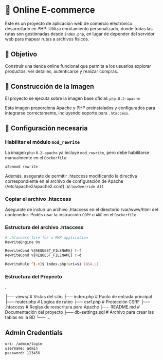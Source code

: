 # 🛒 Online E-commerce

Este es un proyecto de aplicación web de comercio electrónico desarrollado en PHP. Utiliza enrutamiento personalizado, donde todas las rutas son gestionadas desde `index.php`, en lugar de depender del servidor web para mapear rutas a archivos físicos.

## 🚀 Objetivo

Construir una tienda online funcional que permita a los usuarios explorar productos, ver detalles, autenticarse y realizar compras.


## 🐳 Construcción de la Imagen

El proyecto se ejecuta sobre la imagen base oficial: `php:8.2-apache`

Esta imagen proporciona Apache y PHP preinstalados y configurados para integrarse correctamente, incluyendo soporte para `.htaccess`.

## 🔧 Configuración necesaria

### Habilitar el módulo `mod_rewrite`

La imagen `php:8.2-apache` ya incluye `mod_rewrite`, pero debe habilitarse manualmente en el `Dockerfile`:

```bash
a2enmod rewrite
```

Además, asegurate de permitir .htaccess modificando la directiva correspondiente en el archivo de configuración de Apache (/etc/apache2/apache2.conf): `AllowOverride All`

### Copiar el archivo .htaccess

Asegurate de incluir un archivo .htaccess en el directorio /var/www/html del contenedor. Podés usar la instrucción `COPY` o `ADD` en el `Dockerfile`

### Estructura del archivo .htaccess

```sh
# .htaccess file for a PHP application
RewriteEngine On

RewriteCond %{REQUEST_FILENAME} !-f
RewriteCond %{REQUEST_FILENAME} !-d

RewriteRule ^(.+)$ index.php?uri=$1 [QSA,L]
```

### Estructura del Proyecto

.

├── views/                # Vistas del sitio
├── index.php             # Punto de entrada principal
├── router.php            # Lógica de ruteo
├── csrf.php              # Protección CSRF
├── .htaccess             # Reglas de reescritura para Apache
├── README.md             # Documentación del proyecto
├── db-settings.sql       # Archivo para crear las tablas en la BD
└── ...

## Admin Credentials

```sh
uri: /admin/login
username: admin
password: 123456
```
